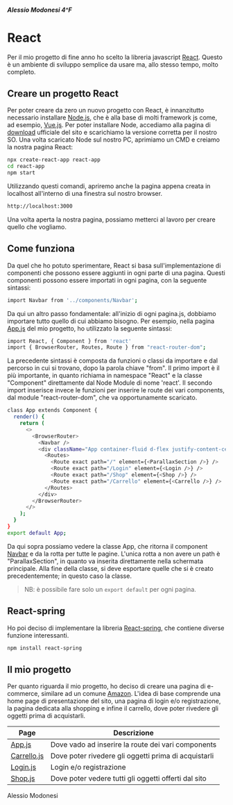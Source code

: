 ##### Alessio Modonesi 4^F
# React

Per il mio progetto di fine anno ho scelto la libreria javascript [React]. 
Questo è un ambiente di sviluppo semplice da usare ma, allo stesso tempo, molto completo.

## Creare un progetto React
Per poter creare da zero un nuovo progetto con React, è innanzitutto necessario installare
[Node.js], che è alla base di molti framework js come, ad esempio, [Vue.js].
Per poter installare Node, accediamo alla pagina di [download] ufficiale del sito e scarichiamo
la versione corretta per il nostro SO.
Una volta scaricato Node sul nostro PC, aprimiamo un CMD e creiamo la nostra pagina React:

```sh
npx create-react-app react-app
cd react-app
npm start
```
Utilizzando questi comandi, apriremo anche la pagina appena creata in localhost all'interno
di una finestra sul nostro browser.

```sh
http://localhost:3000
```
Una volta aperta la nostra pagina, possiamo metterci al lavoro per creare quello che vogliamo.

## Come funziona
Da quel che ho potuto sperimentare, React si basa sull'implementazione di componenti che possono
essere aggiunti in ogni parte di una pagina.
Questi componenti possono essere importati in ogni pagina, con la seguente sintassi:

```sh
import Navbar from '../components/Navbar';
```
Da qui un altro passo fondamentale: all'inizio di ogni pagina.js, dobbiamo importare tutto quello
di cui abbiamo bisogno. Per esempio, nella pagina [App.js] del mio progetto, ho utilizzato la 
seguente sintassi:

```sh
import React, { Component } from 'react'
import { BrowserRouter, Routes, Route } from "react-router-dom";
```
La precedente sintassi è composta da funzioni o classi da importare e dal percorso in cui si trovano,
dopo la parola chiave "from".
Il primo import è il più importante, in quanto richiama in namespace "React" e la classe "Component" 
direttamente dal Node Module di nome 'react'.
Il secondo import inserisce invece le funzioni per inserire le route dei vari components, dal module "react-router-dom",
che va opportunamente scaricato.

```sh
class App extends Component {
  render() {
    return (
      <>
        <BrowserRouter>
          <Navbar />
          <div className="App container-fluid d-flex justify-content-center">
            <Routes>
              <Route exact path="/" element={<ParallaxSection />} />
              <Route exact path="/Login" element={<Login />} />
              <Route exact path="/Shop" element={<Shop />} />
              <Route exact path="/Carrello" element={<Carrello />} />
            </Routes>
          </div>
        </BrowserRouter>
      </>
    );
  }
}
export default App;
```
Da qui sopra possiamo vedere la classe App, che ritorna il component [Navbar] e da la rotta per tutte le pagine.
L'unica rotta a non avere un path è "ParallaxSection", in quanto va inserita direttamente nella schermata principale.
Alla fine della classe, si deve esportare quelle che si è creato precedentemente; in questo caso la classe.

> NB: è possibile fare solo un `export default` per ogni pagina.

## React-spring
Ho poi deciso di implementare la libreria [React-spring], che contiene diverse funzione interessanti.

```sh
npm install react-spring
```

## Il mio progetto
Per quanto riguarda il mio progetto, ho deciso di creare una pagina di e-commerce,
similare ad un comune [Amazon].
L'idea di base comprende una home page di presentazione del sito, una pagina di login e/o registrazione,
la pagina dedicata alla shopping e infine il carrello, dove poter rivedere gli oggetti prima di acquistarli.

| Page | Descrizione |
| ------ | ------ |
| [App.js] | Dove vado ad inserire la route dei vari components |
| [Carrello.js] | Dove poter rivedere gli oggetti prima di acquistarli |
| [Login.js] | Login e/o registrazione |
| [Shop.js] | Dove poter vedere tutti gli oggetti offerti dal sito |

Alessio Modonesi

[React]: <https://it.reactjs.org>
[Node.js]: <https://nodejs.org/it>
[Vue.js]: <https://vuejs.org>
[download]: <https://nodejs.org/it/download>
[Amazon]: <https://www.amazon.it>
[App.js]: <https://github.com/alessiomodonesi/ReactApp/blob/main/src/pages/App.js>
[Carrello.js]: <https://github.com/alessiomodonesi/ReactApp/blob/main/src/pages/carrello.js>
[Login.js]: <https://github.com/alessiomodonesi/ReactApp/blob/main/src/pages/login.js>
[Shop.js]: <https://github.com/alessiomodonesi/ReactApp/blob/main/src/pages/Shop.js>
[React-spring]: <https://react-spring.io>
[Navbar]: <https://github.com/alessiomodonesi/ReactApp/blob/main/src/components/navbar.js>
[Dillinger]: <https://dillinger.io>

